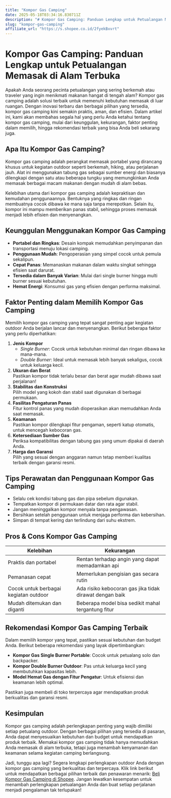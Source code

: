 ```yaml
---
title: "Kompor Gas Camping"
date: 2025-05-18T03:34:16.830711Z
description: "# Kompor Gas Camping: Panduan Lengkap untuk Petualangan Memasak di Alam Terbuka..."
slug: "kompor-gas-camping"
affiliate_url: "https://s.shopee.co.id/2fyekBxvrt"
---
```

# Kompor Gas Camping: Panduan Lengkap untuk Petualangan Memasak di Alam Terbuka

Apakah Anda seorang pecinta petualangan yang sering berkemah atau traveler yang ingin menikmati makanan hangat di tengah alam? Kompor gas camping adalah solusi terbaik untuk memenuhi kebutuhan memasak di luar ruangan. Dengan inovasi terbaru dan berbagai pilihan yang tersedia, kompor gas camping kini semakin praktis, aman, dan efisien. Dalam artikel ini, kami akan membahas segala hal yang perlu Anda ketahui tentang kompor gas camping, mulai dari keunggulan, kekurangan, faktor penting dalam memilih, hingga rekomendasi terbaik yang bisa Anda beli sekarang juga.

## Apa Itu Kompor Gas Camping?

Kompor gas camping adalah perangkat memasak portabel yang dirancang khusus untuk kegiatan outdoor seperti berkemah, hiking, atau perjalanan jauh. Alat ini menggunakan tabung gas sebagai sumber energi dan biasanya dilengkapi dengan satu atau beberapa tungku yang memungkinkan Anda memasak berbagai macam makanan dengan mudah di alam bebas.

Kelebihan utama dari kompor gas camping adalah kepraktisan dan kemudahan penggunaannya. Bentuknya yang ringkas dan ringan membuatnya cocok dibawa ke mana saja tanpa merepotkan. Selain itu, kompor ini mampu memberikan panas stabil, sehingga proses memasak menjadi lebih efisien dan menyenangkan.

## Keunggulan Menggunakan Kompor Gas Camping

- **Portabel dan Ringkas**: Desain kompak memudahkan penyimpanan dan transportasi menuju lokasi camping.
- **Penggunaan Mudah**: Pengoperasian yang simpel cocok untuk pemula sekalipun.
- **Cepat Panas**: Memanaskan makanan dalam waktu singkat sehingga efisien saat darurat.
- **Tersedia dalam Banyak Varian**: Mulai dari single burner hingga multi burner sesuai kebutuhan.
- **Hemat Energi**: Konsumsi gas yang efisien dengan performa maksimal.

## Faktor Penting dalam Memilih Kompor Gas Camping

Memilih kompor gas camping yang tepat sangat penting agar kegiatan outdoor Anda berjalan lancar dan menyenangkan. Berikut beberapa faktor yang perlu diperhatikan:

1. **Jenis Kompor**  
   - *Single Burner*: Cocok untuk kebutuhan minimal dan ringan dibawa ke mana-mana.
   - *Double Burner*: Ideal untuk memasak lebih banyak sekaligus, cocok untuk keluarga kecil.
2. **Ukuran dan Berat**  
   Pastikan kompor tidak terlalu besar dan berat agar mudah dibawa saat perjalanan!
3. **Stabilitas dan Konstruksi**  
   Pilih model yang kokoh dan stabil saat digunakan di berbagai permukaan.
4. **Fasilitas Pengaturan Panas**  
   Fitur kontrol panas yang mudah dioperasikan akan memudahkan Anda saat memasak.
5. **Keamanan**  
   Pastikan kompor dilengkapi fitur pengaman, seperti katup otomatis, untuk mencegah kebocoran gas.
6. **Ketersediaan Sumber Gas**  
   Periksa kompatibilitas dengan tabung gas yang umum dipakai di daerah Anda.
7. **Harga dan Garansi**  
   Pilih yang sesuai dengan anggaran namun tetap memberi kualitas terbaik dengan garansi resmi.

## Tips Perawatan dan Penggunaan Kompor Gas Camping

- Selalu cek kondisi tabung gas dan pipa sebelum digunakan.
- Tempatkan kompor di permukaan datar dan rata agar stabil.
- Jangan meninggalkan kompor menyala tanpa pengawasan.
- Bersihkan setelah penggunaan untuk menjaga performa dan kebersihan.
- Simpan di tempat kering dan terlindung dari suhu ekstrem.

## Pros & Cons Kompor Gas Camping

| Kelebihan | Kekurangan |
|---|---|
| Praktis dan portabel | Rentan terhadap angin yang dapat memadamkan api |
| Pemanasan cepat | Memerlukan pengisian gas secara rutin |
| Cocok untuk berbagai kegiatan outdoor | Ada risiko kebocoran gas jika tidak dirawat dengan baik |
| Mudah ditemukan dan diganti | Beberapa model bisa sedikit mahal tergantung fitur |

## Rekomendasi Kompor Gas Camping Terbaik

Dalam memilih kompor yang tepat, pastikan sesuai kebutuhan dan budget Anda. Berikut beberapa rekomendasi yang layak dipertimbangkan:

- **Kompor Gas Single Burner Portable**: Cocok untuk petualang solo dan backpacker.
- **Kompor Double Burner Outdoor**: Pas untuk keluarga kecil yang membutuhkan kapasitas lebih.
- **Model Hemat Gas dengan Fitur Pengatur**: Untuk efisiensi dan keamanan lebih optimal.

Pastikan juga membeli di toko terpercaya agar mendapatkan produk berkualitas dan garansi resmi.

## Kesimpulan

Kompor gas camping adalah perlengkapan penting yang wajib dimiliki setiap petualang outdoor. Dengan berbagai pilihan yang tersedia di pasaran, Anda dapat menyesuaikan kebutuhan dan budget untuk mendapatkan produk terbaik. Memakai kompor gas camping tidak hanya memudahkan Anda memasak di alam terbuka, tetapi juga menambah kenyamanan dan keamanan selama kegiatan camping berlangsung.

Jadi, tunggu apa lagi? Segera lengkapi perlengkapan outdoor Anda dengan kompor gas camping yang berkualitas dan terpercaya. Klik link berikut untuk mendapatkan berbagai pilihan terbaik dan penawaran menarik: [Beli Kompor Gas Camping di Shopee](https://s.shopee.co.id/2fyekBxvrt). Jangan lewatkan kesempatan untuk menambah perlengkapan petualangan Anda dan buat setiap perjalanan menjadi pengalaman tak terlupakan!
